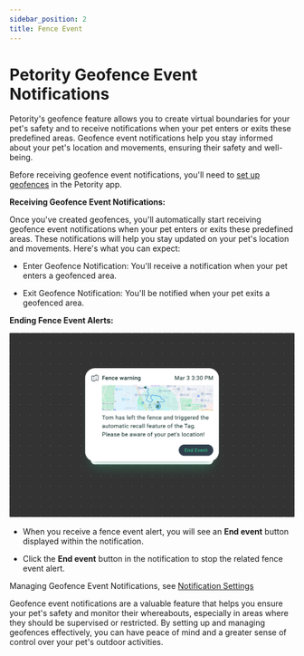 ```yaml
---
sidebar_position: 2
title: Fence Event
---
```


# Petority Geofence Event Notifications
Petority's geofence feature allows you to create virtual boundaries for your pet's safety and to receive notifications when your pet enters or exits these predefined areas. Geofence event notifications help you stay informed about your pet's location and movements, ensuring their safety and well-being.

Before receiving geofence event notifications, you'll need to [set up geofences](/docs/petority/features/fence) in the Petority app.

**Receiving Geofence Event Notifications:**

Once you've created geofences, you'll automatically start receiving geofence event notifications when your pet enters or exits these predefined areas. These notifications will help you stay updated on your pet's location and movements. Here's what you can expect:

+ Enter Geofence Notification: You'll receive a notification when your pet enters a geofenced area.

+ Exit Geofence Notification: You'll be notified when your pet exits a geofenced area.

**Ending Fence Event Alerts:**

![End event](/img/notification/Fence-Event.jpg)

+ When you receive a fence event alert, you will see an **End event** button displayed within the notification. 

+ Click the **End event** button in the notification to stop the related fence event alert.

Managing Geofence Event Notifications, see [Notification Settings](/docs/petority/general-setting/notification)

Geofence event notifications are a valuable feature that helps you ensure your pet's safety and monitor their whereabouts, especially in areas where they should be supervised or restricted. By setting up and managing geofences effectively, you can have peace of mind and a greater sense of control over your pet's outdoor activities.
